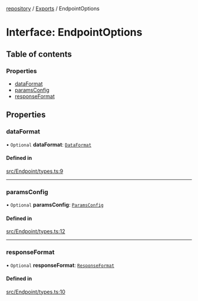 [repository](../README.md) / [Exports](../modules.md) / EndpointOptions

# Interface: EndpointOptions

## Table of contents

### Properties

- [dataFormat](EndpointOptions.md#dataformat)
- [paramsConfig](EndpointOptions.md#paramsconfig)
- [responseFormat](EndpointOptions.md#responseformat)

## Properties

### dataFormat

• `Optional` **dataFormat**: [`DataFormat`](../modules.md#dataformat)

#### Defined in

[src/Endpoint/types.ts:9](https://github.com/AlexKletn/repository/blob/a5dab62/src/Endpoint/types.ts#L9)

___

### paramsConfig

• `Optional` **paramsConfig**: [`ParamsConfig`](ParamsConfig.md)

#### Defined in

[src/Endpoint/types.ts:12](https://github.com/AlexKletn/repository/blob/a5dab62/src/Endpoint/types.ts#L12)

___

### responseFormat

• `Optional` **responseFormat**: [`ResponseFormat`](../modules.md#responseformat)

#### Defined in

[src/Endpoint/types.ts:10](https://github.com/AlexKletn/repository/blob/a5dab62/src/Endpoint/types.ts#L10)
